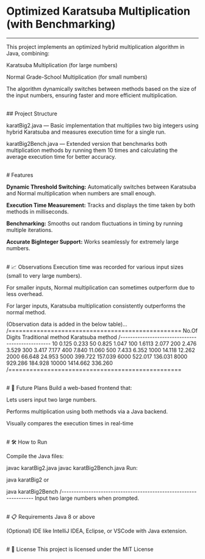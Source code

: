 # Optimized Karatsuba Multiplication (with Benchmarking)
-----------------------------------------------------------------
This project implements an optimized hybrid multiplication algorithm in Java, combining:

Karatsuba Multiplication (for large numbers)

Normal Grade-School Multiplication (for small numbers)

The algorithm dynamically switches between methods based on the size of the input numbers, ensuring faster and more efficient multiplication.

<br>
## Project Structure

karatBig2.java —
Basic implementation that multiplies two big integers using hybrid Karatsuba and measures execution time for a single run.

karatBig2Bench.java —
Extended version that benchmarks both multiplication methods by running them 10 times and calculating the average execution time for better accuracy.

<br>
# Features

**Dynamic Threshold Switching:** Automatically switches between Karatsuba and Normal multiplication when numbers are small enough.

**Execution Time Measurement:** Tracks and displays the time taken by both methods in milliseconds.

**Benchmarking:** Smooths out random fluctuations in timing by running multiple iterations.

**Accurate BigInteger Support:** Works seamlessly for extremely large numbers.

<br>
# 📈 Observations
Execution time was recorded for various input sizes (small to very large numbers).

For smaller inputs, Normal multiplication can sometimes outperform due to less overhead.

For larger inputs, Karatsuba multiplication consistently outperforms the normal method.

(Observation data is added in the below table)...
/=================================================
No.Of Digits	Traditional method	Karatsuba method
/-------------------------------------------------
10	          0.125	              0.233
50	          0.825	              1.047
100	          1.6113	            2.077
200	          2.476	              3.529
300	          3.417	              7.177
400	          7.840	              11.060
500	          7.433	              6.352
1000	        14.118	            12.262
2000	        66.648	            24.953
5000	        399.722	            157.039
6000	        522.017	            136.031
8000	        929.286	            184.928
10000	        1414.662	          336.260
/=================================================

<br>
# 🔮 Future Plans
Build a web-based frontend that:

Lets users input two large numbers.

Performs multiplication using both methods via a Java backend.

Visually compares the execution times in real-time

<br>
# 🛠 How to Run

Compile the Java files:

javac karatBig2.java
javac karatBig2Bench.java
Run:

java karatBig2
or

java karatBig2Bench
/------------------------------------------------------------------
Input two large numbers when prompted.

<br>
# 📋 Requirements
Java 8 or above

(Optional) IDE like IntelliJ IDEA, Eclipse, or VSCode with Java extension.

<br>
# 📜 License
This project is licensed under the MIT License 
